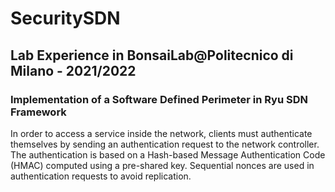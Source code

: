 # SecuritySDN
## Lab Experience in BonsaiLab@Politecnico di Milano - 2021/2022
### Implementation of a Software Defined Perimeter in Ryu SDN Framework
In order to access a service inside the network, clients must authenticate themselves by sending an authentication request to the network controller.
The authentication is based on a Hash-based Message Authentication Code (HMAC) computed using a pre-shared key. Sequential nonces are used in authentication requests to avoid replication.
